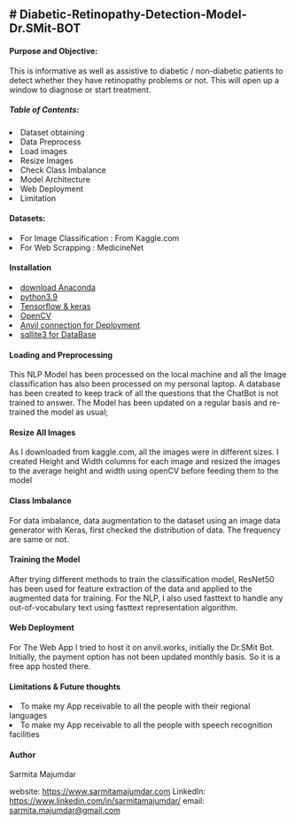 <!DOCTYPE html PUBLIC "-//W3C//DTD HTML 4.01//EN">
<html>
<head>
  <H2># Diabetic-Retinopathy-Detection-Model-Dr.SMit-BOT</H2>
 
</head>
<body>
<h4>Purpose and Objective:</h4>
  <p>This is informative as well as assistive to diabetic / non-diabetic patients to detect whether they have retinopathy problems or not. This will open up a window to diagnose or start treatment.</p>
<h5>Table of Contents:</h5>
  <li>Dataset obtaining</li>
  <li>Data Preprocess</li>
  <li>Load images</li>
  <li>Resize Images</li>
  <li>Check Class Imbalance</li>
  <li>Model Architecture</li>
  <li>Web Deployment</li>
  <li>Limitation</li>  

<h4>Datasets:</h4>
  <li>For Image Classification : From Kaggle.com </li>
  <li>For Web Scrapping : MedicineNet</li>

<h4>Installation </h4>
  <li><a href="https://www.anaconda.com/">download  Anaconda </li></a>
  <li><a href="https://www.anaconda.com/">python3.9</li></a>
  <li><a href= "https://www.tensorflow.org/">Tensorflow & keras</li></a>
  <li><a href= "https://docs.opencv.org/">OpenCV</li></a>
  <li><a href= "https://anvil.works/">Anvil connection for Deployment</li></a>
  <li><a href= "https://www.sqlite.org/index.html)/">sqllite3 for DataBase</li></a>
  
<h4>Loading and Preprocessing</h4>
<p>This NLP Model has been processed on the local machine and all the Image classification has also been processed on my personal laptop.
A database has been created to keep track of all the questions that the ChatBot is not trained to answer. The Model has been updated on a regular basis and re-trained the model as usual;</p>
<h4>Resize All Images</h4>
<p>As I downloaded from kaggle.com, all the images were in different sizes. I created Height and Width columns for each image and resized the images to the average height and width using openCV before feeding them to the model</p>
<h4>Class Imbalance</h4>
<p>For data imbalance, data augmentation to the dataset using an image data generator with Keras, first checked the distribution of data. The frequency are same or not.</p>
<h4>Training the Model</h4>
<p>After trying different methods to train the classification model, ResNet50 has been used for feature extraction of the data and applied to the augmented data for training. For the NLP, I also used fasttext to handle any out-of-vocabulary text using fasttext representation algorithm.</p>
<h4>Web Deployment</h4>
<p>For The Web App I tried to host it on anvil.works, initially the Dr.SMit Bot.  Initially, the payment option has not been updated monthly basis. So it is a free app hosted there. </p>
<h4>Limitations & Future thoughts</h4>
<p>
<li>To make my App receivable to all the people with their regional languages</li>
<li>To make my App receivable to all the people with speech recognition facilities</li>
<h4>Author</h4>
  <p>Sarmita Majumdar</p>

website: https://www.sarmitamajumdar.com
LinkedIn: https://www.linkedin.com/in/sarmitamajumdar/
email: sarmita.majumdar@gmail.com


